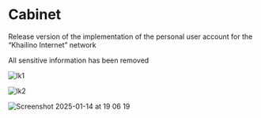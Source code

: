 # Cabinet
Release version of the implementation of the personal user account for the “Khailino Internet” network

All sensitive information has been removed

![lk1](https://github.com/user-attachments/assets/133fe8e2-0a25-4520-80c3-1682fd1cd7fa)

![lk2](https://github.com/user-attachments/assets/f34f2561-e505-4793-9ffb-d5224c892823)

![Screenshot 2025-01-14 at 19 06 19](https://github.com/user-attachments/assets/2c63636f-22e2-49b9-9fff-7742ecc0b39a)
